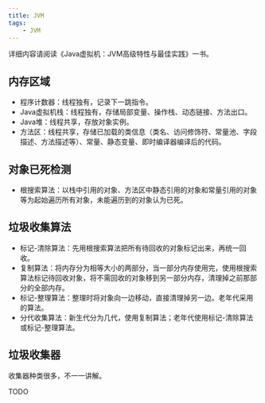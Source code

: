 ```yaml
---
title: JVM
tags:
    - JVM
---
```


详细内容请阅读《Java虚拟机：JVM高级特性与最佳实践》一书。
## 内存区域
- 程序计数器：线程独有，记录下一跳指令。
- Java虚拟机栈：线程独有，存储局部变量、操作栈、动态链接、方法出口。
- Java堆：线程共享，存放对象实例。
- 方法区：线程共享，存储已加载的类信息（类名、访问修饰符、常量池、字段描述、方法描述等）、常量、静态变量、即时编译器编译后的代码。

## 对象已死检测
- 根搜索算法：以栈中引用的对象、方法区中静态引用的对象和常量引用的对象等为起始遍历所有对象，未能遍历到的对象认为已死。

## 垃圾收集算法
- 标记-清除算法：先用根搜索算法把所有待回收的对象标记出来，再统一回收。
- 复制算法：将内存分为相等大小的两部分，当一部分内存使用完，使用根搜索算法标记待回收对象，将不需回收的对象移到另一部分内存，清理掉之前那部分的全部内存。
- 标记-整理算法：整理时将对象向一边移动，直接清理掉另一边。老年代采用的算法。
- 分代收集算法：新生代分为几代，使用复制算法；老年代使用标记-清除算法或标记-整理算法。

## 垃圾收集器
收集器种类很多，不一一讲解。

TODO
